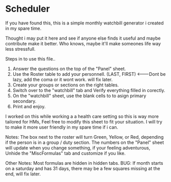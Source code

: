 # Scheduler
If you have found this, this is a simple monthly watchbill generator i created in my spare time.

Thought i may put it here and see if anyone else finds it useful and maybe contribute make it better. Who knows, maybe it'll make someones life way less stressfull.

Steps in to use this file..
1. Answer the questions on the top of the "Panel" sheet.
2. Use the Roster table to add your personnell. (LAST, FIRST) <---Dont be lazy, add the coma or it wont work. will fix later.
3. Create your groups or sections on the right tables.
4. Switch over to the "watchbill" tab and Verify everything filled in corectly.
5. On the "watchbill" sheet, use the blank cells to to asign primary secondary.
6. Print and enjoy.


I worked on this while working a a health care setting so this is way more tailored for HMs, Feel free to modify this sheet to fit your situation.
I will try to make it more user friendly in my spare time if i can.


Notes: The box next to the roster will turn Green, Yellow, or Red, depending if the person is in a group / duty section.
       The numbers on the "Panel" sheet will update when you change something, if your feeling adventurous, Unhide the "MiscFormulas" tab and customize if you like.

Other Notes: Most formulas are hidden in hidden tabs.
             BUG: If month starts on a saturday and has 31 days, there may be a few squares missing at the end, will fix later.
             
